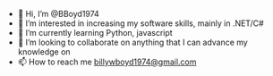 - 👋 Hi, I’m @BBoyd1974
- 👀 I’m interested in increasing my software skills, mainly in .NET/C#
- 🌱 I’m currently learning Python, javascript
- 💞️ I’m looking to collaborate on anything that I can advance my knowledge on
- 📫 How to reach me billywboyd1974@gmail.com

<!---
BBoyd1974/BBoyd1974 is a ✨ special ✨ repository because its `README.md` (this file) appears on your GitHub profile.
You can click the Preview link to take a look at your changes.
--->
